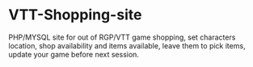 # VTT-Shopping-site
PHP/MYSQL site for out of RGP/VTT game shopping, set characters location, shop availability and items available, leave them to pick items, update your game before next session.
